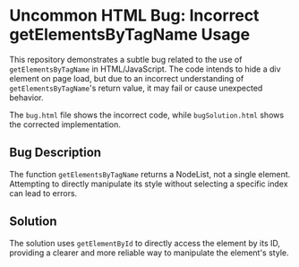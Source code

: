 # Uncommon HTML Bug: Incorrect getElementsByTagName Usage

This repository demonstrates a subtle bug related to the use of `getElementsByTagName` in HTML/JavaScript.  The code intends to hide a div element on page load, but due to an incorrect understanding of `getElementsByTagName`'s return value, it may fail or cause unexpected behavior. 

The `bug.html` file shows the incorrect code, while `bugSolution.html` shows the corrected implementation.

## Bug Description

The function `getElementsByTagName` returns a NodeList, not a single element.  Attempting to directly manipulate its style without selecting a specific index can lead to errors.

## Solution

The solution uses `getElementById` to directly access the element by its ID, providing a clearer and more reliable way to manipulate the element's style. 